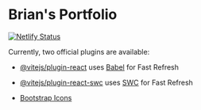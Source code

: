 # Brian's Portfolio

[![Netlify Status](https://api.netlify.com/api/v1/badges/655f98fb-6db6-4b36-8441-8bde1733e186/deploy-status)](https://app.netlify.com/sites/seeyouthursday/deploys)

Currently, two official plugins are available:

- [@vitejs/plugin-react](https://github.com/vitejs/vite-plugin-react/blob/main/packages/plugin-react/README.md) uses [Babel](https://babeljs.io/) for Fast Refresh
- [@vitejs/plugin-react-swc](https://github.com/vitejs/vite-plugin-react-swc) uses [SWC](https://swc.rs/) for Fast Refresh

- [Bootstrap Icons](https://icons.getbootstrap.com/icons/linkedin/)
